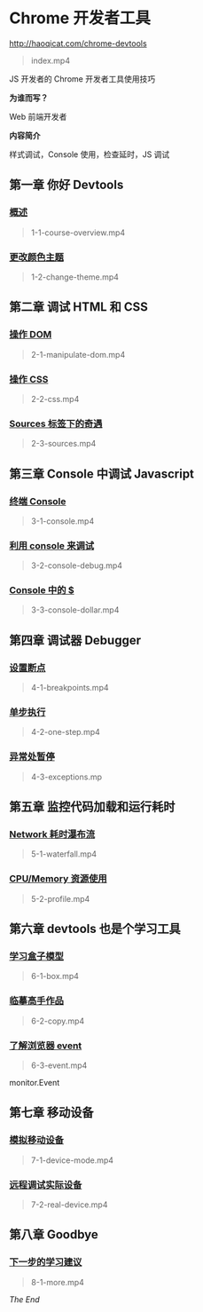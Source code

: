 # Chrome 开发者工具

<http://haoqicat.com/chrome-devtools>

> index.mp4

JS 开发者的 Chrome 开发者工具使用技巧

**为谁而写？**

Web 前端开发者

**内容简介**

样式调试，Console 使用，检查延时，JS 调试

## 第一章 你好 Devtools

### [概述](http://haoqicat.com/chrome-devtools/1-1-course-overview)

> 1-1-course-overview.mp4

### [更改颜色主题](http://haoqicat.com/chrome-devtools/1-2-change-theme)

> 1-2-change-theme.mp4

## 第二章 调试 HTML 和 CSS

### [操作 DOM](http://haoqicat.com/chrome-devtools/2-1-manipulate-dom)

> 2-1-manipulate-dom.mp4

### [操作 CSS](http://haoqicat.com/chrome-devtools/2-2-css)

> 2-2-css.mp4

### [Sources 标签下的奇遇](http://haoqicat.com/chrome-devtools/2-3-sources)

> 2-3-sources.mp4

## 第三章 Console 中调试 Javascript

### [终端 Console](http://haoqicat.com/chrome-devtools/3-1-console)

> 3-1-console.mp4

### [利用 console 来调试](http://haoqicat.com/chrome-devtools/3-2-console-debug)

> 3-2-console-debug.mp4

### [Console 中的 $](http://haoqicat.com/chrome-devtools/3-3-console-dollar)

> 3-3-console-dollar.mp4

## 第四章 调试器 Debugger

### [设置断点](http://haoqicat.com/chrome-devtools/4-1-breakpoints)

> 4-1-breakpoints.mp4

### [单步执行](http://haoqicat.com/chrome-devtools/4-2-one-step)

> 4-2-one-step.mp4

### [异常处暂停](http://haoqicat.com/chrome-devtools/4-3-exceptions)

> 4-3-exceptions.mp

## 第五章 监控代码加载和运行耗时

### [Network 耗时瀑布流](http://haoqicat.com/chrome-devtools/5-1-waterfall)

> 5-1-waterfall.mp4

### [CPU/Memory 资源使用](http://haoqicat.com/chrome-devtools/5-2-profile)

> 5-2-profile.mp4

## 第六章 devtools 也是个学习工具

### [学习盒子模型](http://haoqicat.com/chrome-devtools/6-1-box)

> 6-1-box.mp4

### [临摹高手作品](http://haoqicat.com/chrome-devtools/6-2-copy)

> 6-2-copy.mp4

### [了解浏览器 event](http://haoqicat.com/chrome-devtools/6-3-event)

> 6-3-event.mp4

monitor.Event

## 第七章 移动设备

### [模拟移动设备](http://haoqicat.com/chrome-devtools/7-1-device-mode)

> 7-1-device-mode.mp4

### [远程调试实际设备](http://haoqicat.com/chrome-devtools/7-2-real-device)

> 7-2-real-device.mp4

## 第八章 Goodbye

### [下一步的学习建议](http://haoqicat.com/chrome-devtools/8-1-more)

> 8-1-more.mp4

*The End*

